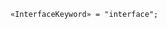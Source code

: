 <!-- This file is generated automatically by infrastructure scripts. Please don't edit by hand. -->

<!-- markdownlint-disable first-line-h1 -->

```{ .ebnf .slang-ebnf #InterfaceKeyword }
«InterfaceKeyword» = "interface";
```
